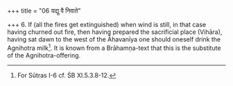 +++
title = "06 यद्यु वै निवाते"

+++
6. If (all the fires get extinguished) when wind is still, in that case having churned out fire, then having prepared the sacrificial place (Vihāra), having sat dawn to the west of the Āhavanīya one should oneself drink the Agnihotra milk[^1]. It is known from a Brāhamṇa-text that this is the substitute of the Agnihotra-offering.  


[^1]: For Sūtras I-6 cf. ŚB XI.5.3.8-12.  

[^2]: Not identified.  
